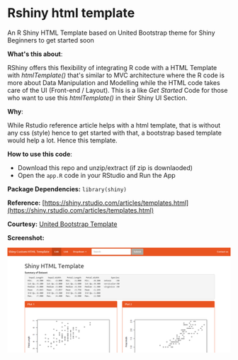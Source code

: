 # Rshiny html template
An R Shiny HTML Template based on United Bootstrap theme for Shiny Beginners to get started soon


**What's this about**:

RShiny offers this flexibility of integrating R code with a HTML Template with *htmlTemplate()* that's similar to MVC architecture  where the R code is more about Data Manipulation and Modelling while the HTML code takes care of the UI (Front-end / Layout). This is a like *Get Started* Code for those who want to use this *htmlTemplate()* in their Shiny UI Section. 

**Why**:

While Rstudio reference article helps with a html template, that is without any css (style) hence to get started with that, a bootstrap based template would help a lot. Hence this template.

**How to use this code**:

* Download this repo and unzip/extract (if zip is downlaoded)
* Open the `app.R` code in your RStudio and Run the App

**Package Dependencies:** `library(shiny)`

**Reference:** [https://shiny.rstudio.com/articles/templates.html](https://shiny.rstudio.com/articles/templates.html)


**Courtesy:** [United Bootstrap Template](https://bootswatch.com/united/)

**Screenshot:**

![Shiny Template Screenshot](shiny_template_screenshot.PNG)

